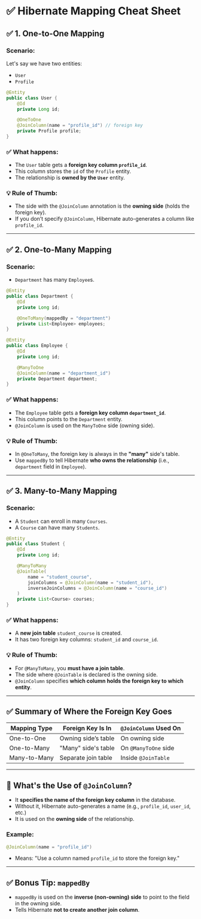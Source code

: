 # ✅ Hibernate Mapping Cheat Sheet

## ✅ 1. One-to-One Mapping

### Scenario:

Let's say we have two entities:

- `User`
- `Profile`

```java
@Entity
public class User {
    @Id
    private Long id;

    @OneToOne
    @JoinColumn(name = "profile_id") // foreign key
    private Profile profile;
}
````

### ✅ What happens:

* The `User` table gets a **foreign key column `profile_id`**.
* This column stores the `id` of the `Profile` entity.
* The relationship is **owned by the `User`** entity.

### 💡 Rule of Thumb:

* The side with the `@JoinColumn` annotation is the **owning side** (holds the foreign key).
* If you don’t specify `@JoinColumn`, Hibernate auto-generates a column like `profile_id`.

---

## ✅ 2. One-to-Many Mapping

### Scenario:

* `Department` has many `Employee`s.

```java
@Entity
public class Department {
    @Id
    private Long id;

    @OneToMany(mappedBy = "department")
    private List<Employee> employees;
}

@Entity
public class Employee {
    @Id
    private Long id;

    @ManyToOne
    @JoinColumn(name = "department_id")
    private Department department;
}
```

### ✅ What happens:

* The `Employee` table gets a **foreign key column `department_id`**.
* This column points to the `Department` entity.
* `@JoinColumn` is used on the `ManyToOne` side (owning side).

### 💡 Rule of Thumb:

* In `@OneToMany`, the foreign key is always in the **"many"** side's table.
* Use `mappedBy` to tell Hibernate **who owns the relationship** (i.e., `department` field in `Employee`).

---

## ✅ 3. Many-to-Many Mapping

### Scenario:

* A `Student` can enroll in many `Courses`.
* A `Course` can have many `Students`.

```java
@Entity
public class Student {
    @Id
    private Long id;

    @ManyToMany
    @JoinTable(
        name = "student_course",
        joinColumns = @JoinColumn(name = "student_id"),
        inverseJoinColumns = @JoinColumn(name = "course_id")
    )
    private List<Course> courses;
}
```

### ✅ What happens:

* A **new join table** `student_course` is created.
* It has two foreign key columns: `student_id` and `course_id`.

### 💡 Rule of Thumb:

* For `@ManyToMany`, you **must have a join table**.
* The side where `@JoinTable` is declared is the owning side.
* `@JoinColumn` specifies **which column holds the foreign key to which entity**.

---

## ✅ Summary of Where the Foreign Key Goes

| Mapping Type | Foreign Key Is In   | `@JoinColumn` Used On |
| ------------ | ------------------- | --------------------- |
| One-to-One   | Owning side’s table | On owning side        |
| One-to-Many  | "Many" side's table | On `@ManyToOne` side  |
| Many-to-Many | Separate join table | Inside `@JoinTable`   |

---

## 🎯 What's the Use of `@JoinColumn`?

* It **specifies the name of the foreign key column** in the database.
* Without it, Hibernate auto-generates a name (e.g., `profile_id`, `user_id`, etc.)
* It is used on the **owning side** of the relationship.

### Example:

```java
@JoinColumn(name = "profile_id")
```

* Means: "Use a column named `profile_id` to store the foreign key."

---

## ✅ Bonus Tip: `mappedBy`

* `mappedBy` is used on the **inverse (non-owning) side** to point to the field in the owning side.
* Tells Hibernate **not to create another join column**.
